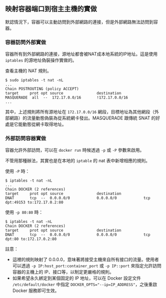 ## 映射容器端口到宿主主機的實做

默認情況下，容器可以主動訪問到外部網路的連接，但是外部網路無法訪問到容器。
### 容器訪問外部實做
容器所有到外部網路的連接，源地址都會被NAT成本地系統的IP地址。這是使用 `iptables` 的源地址偽裝操作實做的。

查看主機的 NAT 規則。
```
$ sudo iptables -t nat -nL
...
Chain POSTROUTING (policy ACCEPT)
target     prot opt source               destination
MASQUERADE  all  --  172.17.0.0/16       !172.17.0.0/16
...
```
其中，上述規則將所有源地址在 `172.17.0.0/16` 網段，目標地址為其他網段（外部網路）的流量動態偽裝為從系統網卡發出。MASQUERADE 跟傳統 SNAT 的好處是它能動態從網卡取得地址。

### 外部訪問容器實做

容器允許外部訪問，可以在 `docker run` 時候透過 `-p` 或 `-P` 參數來啟用。

不管用那種辦法，其實也是在本地的 `iptable` 的 nat 表中新增相應的規則。

使用 `-P` 時：
```
$ iptables -t nat -nL
...
Chain DOCKER (2 references)
target     prot opt source               destination
DNAT       tcp  --  0.0.0.0/0            0.0.0.0/0            tcp dpt:49153 to:172.17.0.2:80
```

使用 `-p 80:80` 時：
```
$ iptables -t nat -nL
Chain DOCKER (2 references)
target     prot opt source               destination
DNAT       tcp  --  0.0.0.0/0            0.0.0.0/0            tcp dpt:80 to:172.17.0.2:80
```
註意：
* 這裡的規則映射了 0.0.0.0，意味著將接受主機來自所有接口的流量。使用者可以透過 `-p IP:host_port:container_port` 或 `-p
IP::port` 來指定允許訪問容器的主機上的 IP、接口等，以制定更嚴格的規則。
* 如果希望永久綁定到某個固定的 IP 地址，可以在 Docker 設定文件 `/etc/default/docker` 中指定 `DOCKER_OPTS="--ip=IP_ADDRESS"`，之後重啟 Docker 服務即可生效。
